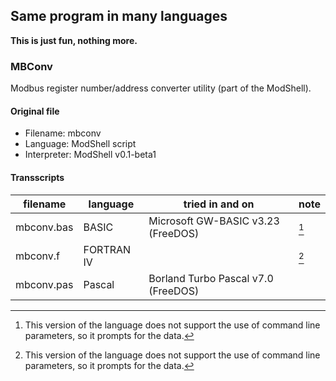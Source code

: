 ## Same program in many languages  

**This is just fun, nothing more.**  

### MBConv  

Modbus register number/address converter utility (part of the ModShell).  

#### Original file

- Filename: mbconv  
- Language: ModShell script  
- Interpreter: ModShell v0.1-beta1  

#### Transscripts

|filename  |language        |tried in and on                    |note|
|----------|----------------|-----------------------------------|----|
|mbconv.bas|BASIC           |Microsoft GW-BASIC v3.23 (FreeDOS) |[^1]|
|mbconv.f  |FORTRAN IV      |                                   |[^1]|
|mbconv.pas|Pascal          |Borland Turbo Pascal v7.0 (FreeDOS)|    |

[^1]: This version of the language does not support the use of command line
 parameters, so it prompts for the data.  
